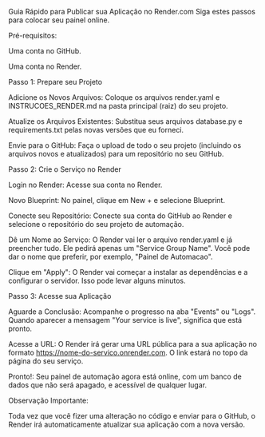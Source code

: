 Guia Rápido para Publicar sua Aplicação no Render.com
Siga estes passos para colocar seu painel online.

Pré-requisitos:

Uma conta no GitHub.

Uma conta no Render.

Passo 1: Prepare seu Projeto

Adicione os Novos Arquivos: Coloque os arquivos render.yaml e INSTRUCOES_RENDER.md na pasta principal (raiz) do seu projeto.

Atualize os Arquivos Existentes: Substitua seus arquivos database.py e requirements.txt pelas novas versões que eu forneci.

Envie para o GitHub: Faça o upload de todo o seu projeto (incluindo os arquivos novos e atualizados) para um repositório no seu GitHub.

Passo 2: Crie o Serviço no Render

Login no Render: Acesse sua conta no Render.

Novo Blueprint: No painel, clique em New + e selecione Blueprint.

Conecte seu Repositório: Conecte sua conta do GitHub ao Render e selecione o repositório do seu projeto de automação.

Dê um Nome ao Serviço: O Render vai ler o arquivo render.yaml e já preencher tudo. Ele pedirá apenas um "Service Group Name". Você pode dar o nome que preferir, por exemplo, "Painel de Automacao".

Clique em "Apply": O Render vai começar a instalar as dependências e a configurar o servidor. Isso pode levar alguns minutos.

Passo 3: Acesse sua Aplicação

Aguarde a Conclusão: Acompanhe o progresso na aba "Events" ou "Logs". Quando aparecer a mensagem "Your service is live", significa que está pronto.

Acesse a URL: O Render irá gerar uma URL pública para a sua aplicação no formato https://nome-do-servico.onrender.com. O link estará no topo da página do seu serviço.

Pronto!: Seu painel de automação agora está online, com um banco de dados que não será apagado, e acessível de qualquer lugar.

Observação Importante:

Toda vez que você fizer uma alteração no código e enviar para o GitHub, o Render irá automaticamente atualizar sua aplicação com a nova versão.
